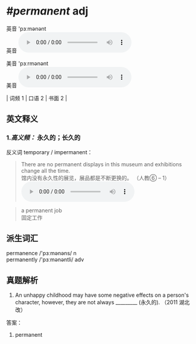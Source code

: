 # ***\#permanent*** adj
英音 'pɜːmənənt  
英音
<audio src="./media/permanent-B.aac" controls="controls"></audio>

美音 'pɜːrmənənt  
美音
<audio src="./media/permanent.aac" controls="controls"></audio>



| 词频 1 | 口语 2 | 书面 2 |  

英文释义
---
### 1.*高义频：* **永久的；长久的**  
反义词 temporary / impermanent： 

 > There are no permanent displays in this museum and exhibitions change all the time.   
 > 馆内没有永久性的展览，展品都是不断更换的。  （人教⑥ – 1）  
<audio src="./media/permanent-1.aac" controls="controls"></audio>

 > a permanent job   
 > 固定工作    


派生词汇
---
permanence /'pɜːmənəns/ n   
permanently /'pɜːmənəntli/ adv   

真题解析
---
1. An unhappy childhood may have some negative effects on a person's character, however, they are not always _________ (永久的).  （2011 湖北改）  

答案：
1. permanent  

